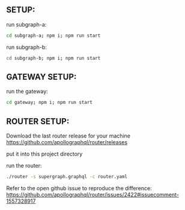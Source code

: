 ## SETUP:

run subgraph-a:

```bash
cd subgraph-a; npm i; npm run start
```

run subgraph-b:

```bash
cd subgraph-b; npm i; npm run start
```

## GATEWAY SETUP:

run the gateway:

```bash
cd gateway; npm i; npm run start
```

## ROUTER SETUP:

Download the last router release for your machine https://github.com/apollographql/router/releases

put it into this project directory

run the router:

```bash
./router -s supergraph.graphql -c router.yaml
```

Refer to the open github issue to reproduce the difference: https://github.com/apollographql/router/issues/2422#issuecomment-1557328917
